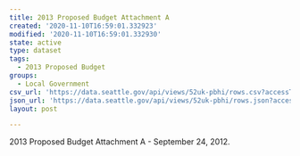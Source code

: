 ```yaml
---
title: 2013 Proposed Budget Attachment A
created: '2020-11-10T16:59:01.332923'
modified: '2020-11-10T16:59:01.332930'
state: active
type: dataset
tags:
  - 2013 Proposed Budget
groups:
  - Local Government
csv_url: 'https://data.seattle.gov/api/views/52uk-pbhi/rows.csv?accessType=DOWNLOAD'
json_url: 'https://data.seattle.gov/api/views/52uk-pbhi/rows.json?accessType=DOWNLOAD'
layout: post

---
```

2013 Proposed Budget Attachment A  - September 24, 2012.
